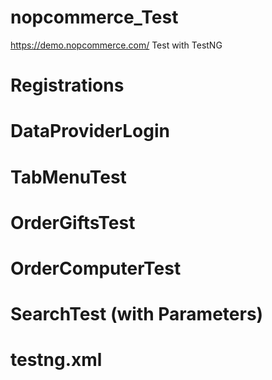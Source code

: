 # nopcommerce_Test
https://demo.nopcommerce.com/   Test with TestNG
#  Registrations
#  DataProviderLogin
#  TabMenuTest
#  OrderGiftsTest
#  OrderComputerTest
#  SearchTest (with Parameters)
#  testng.xml
